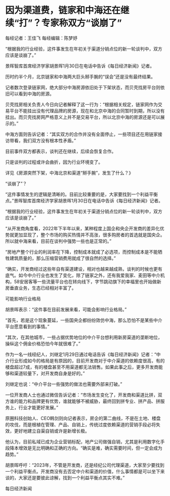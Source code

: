 # 因为渠道费，链家和中海还在继续“打”？专家称双方“谈崩了”

每经记者：王佳飞 每经编辑：陈梦妤

“根据我的行业经验，这件事发生在年初关于渠道分销点位的新一轮谈判中，双方应该是谈崩了。”

景晖智库首席经济学家胡景晖1月30日在电话中告诉《每日经济新闻》记者。

历时约半个月，北京链家和中海两大巨头掰手腕的“误会”还是没有最终结果。

记者数次登录链家网，绝大部分中海房源依旧处于下架状态，而贝壳找房平台则依旧可以看到中海的房源。

贝壳找房相关负责人今日向记者解释了这一行为：“根据相关规定，链家网作为交易平台不能挂出没有代理品牌的房源，现在和北京中海的合同暂时到期，所以没有挂出。而贝壳找房网严格意义上并不是交易平台，所以北京中海的房源还是可以展示的。”

中海方面则告诉记者：“其实双方的合作并没有全面停止，一些项目还在用链家接访带看，我们双方没有根本性矛盾。”

目前事件双方都表示，谈判还在继续，后续会恢复合作。

只是谈判的过程或许会曲折，因为行业环境变了。

详见《房源突然下架，中海北京和渠道“掰手腕”，发生了什么？》

“谈崩了”？

“这件事情发生的逻辑是清晰的。目前比较重要的是，大家要找到一个利益平衡点。”景晖智库首席经济学家胡景晖1月30日在电话中告诉《每日经济新闻》记者。

“根据我的行业经验，这件事发生在年初关于渠道分销点位的新一轮谈判中，双方应该是谈崩了。”

“从开发商角度看，2022年下半年以来，某种程度上国企和央企开发商的差异化优势就更加显现了，整个市场的购买热情并不高涨，很多购房者的首选就是国央企。所以就中海来看，目前在谈判中强势一些也是正常的。”

“房地产整个行业的利润率在下降，控制成本就成了必选项，而控制成本是不能牺牲建筑质量的，那么压缩营销费用就成了很自然的选择。”

“确实，开发商经过这些年自有渠道建设，相对也越来越成熟，谈判的时候也更有底气。如今中介行业也发生了变化，除了链家之外，还有我爱我家、麦田等中介机构，58安居客等一些流量平台也在转向线下，字节跳动旗下的幸福里也开始做新房垂直业务，生态已经相对丰富了。

可能影响行业格局

胡景晖表示：“这件事在目前发展来看，可能会影响行业格局。”

“首先，若是这个现象蔓延，一些国央企都纷纷效仿中海，那么恐怕不是某些中介平台愿意看到的事情。”

“其次，在其他城市，一些占据优势地位的中介平台想利用新房渠道的垄断地位，操纵这个佣金价格恐怕今年就很难了。”

作为一名一线经纪人，刘继定1月29日通过电话告诉《每日经济新闻》记者：“中介行业形成如今的格局是有原因的，目前开发商对于中介渠道的依赖度很高，有的楼盘超过7成，有的楼盘甚至不用渠道都无法销售。如果此事之后，更多开发商能够和渠道较量下，对开发商自身是好的。”

刘继定也说：“中介平台一些强势的做法也需要外部来打破。”

一位开发商人士也通过微信告诉记者：“市场发生变化了，开发商和渠道比拼，双方谁的能力和品牌更有优势，谁就能够不被威胁，最终回到拼专业、拼产品、拼服务上，行业才能更好发展。”

原圈科技创始人、CEO韩剑则向记者表示，房企的第二曲线，不是在土地、楼盘的攻伐，而是根植在管理、产品、自销上，传统过度依赖渠道的营销手段必将失效，更好地建立自渠自销或许是新增长极。

他认为，目前私域已成为企业营销标配，地产公司做强自销，尤其是利用数字化手段降本增效是无比明确和正确的方向。“确实是难，确实需要时间，但一定会成为趋势。”

胡景晖呼吁：“2023年，不管是开发商，还是经纪公司代理渠道，大家至少要找到一个利益平衡点。开发商没有去否定中介和渠道的价值，什么事情都是可以坐下来谈的，大家还是要彼此谅解，找到一个利益平衡点其实不难。”

每日经济新闻

